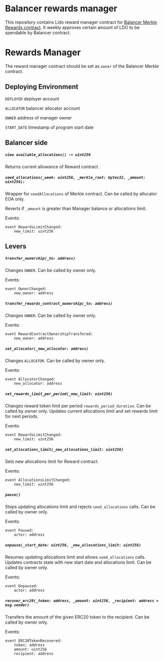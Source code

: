 # Balancer rewards manager

This repository contains Lido reward manager contract for [Balancer Merkle Rewards contract](https://github.com/balancer-labs/balancer-v2-monorepo/blob/master/pkg/distributors/contracts/MerkleRedeem.sol).
It weekly approves certain amount of LDO to be spendable by Balancer contract.

# Rewards Manager

The reward manager contract should be set as `owner` of the Balancer Merkle contract.

## Deploying Environment

`DEPLOYER` deployer account

`ALLOCATOR` balancer allocator account

`OWNER` address of manager owner

`START_DATE` timestamp of program start date

## Balancer side

##### `view available_allocations() -> uint256`

Returns current allowance of Reward contract.

##### `seed_allocations(_week: uint256, _merkle_root: bytes32, _amount: uint256):`

Wrapper for `seedAllocations` of Merkle contract. 
Can be called by allocator EOA only.

Reverts if `_amount` is greater than Manager balance or allocations limit.

Events:

```vyper=
event RewardsLimitChanged:
    new_limit: uint256
```

## Levers

##### `transfer_ownership(_to: address)`

Changes `OWNER`. Can be called by owner only.

Events:

```vyper=
event OwnerChanged:
    new_owner: address
```

##### `transfer_rewards_contract_ownership(_to: address)`

Changes `OWNER`. Can be called by owner only.

Events:

```vyper=
event RewardContractOwnershipTransfered:
    new_owner: address
```

##### `set_allocator(_new_allocator: address)`

Changes `ALLOCATOR`. Can be called by owner only.

Events:

```vyper=
event AllocatorChanged:
    new_allocator: address
```

##### `set_rewards_limit_per_period(_new_limit: uint256)`

Changes reward token limit per period `rewards_period_duration`. Can be called by owner only. 
Updates current allocations limit and set rewards limit for next periods.

Events:
```vyper=
event RewardsLimitChanged:
    new_limit: uint256
```

##### `set_allocations_limit(_new_allocations_limit: uint256)`

Sets new allocations limit for Reward contract.

Events:
```vyper=
event AllocationsLimitChanged:
    new_limit: uint256
```

##### `pause()`

Stops updating allocations limit and rejects `seed_allocations` calls. Can be called by owner only.

Events:
```vyper=
event Paused:
    actor: address
```

##### `unpause(_start_date: uint256, _new_allocations_limit: uint256)`

Resumes updating allocations limit and allows `seed_allocations` calls.
Updates contracts state with new start date and allocations limit. Can be called by owner only.

Events:
```vyper=
event Unpaused:
    actor: address
```

##### `recover_erc20(_token: address, _amount: uint256, _recipient: address = msg.sender)`

Transfers the amount of the given ERC20 token to the recipient. Can be called by owner only.

Events:
```vyper=
event ERC20TokenRecovered:
    token: address
    amount: uint256
    recipient: address
```

